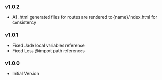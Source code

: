 ### v1.0.2
 - All .html generated files for routes are rendered to {name}/index.html for consistency

### v1.0.1
 - Fixed Jade local variables reference
 - Fixed Less @import path references

### v1.0.0
 - Initial Version